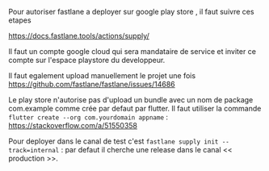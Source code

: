 Pour autoriser fastlane a deployer sur google play store , il faut suivre ces etapes

https://docs.fastlane.tools/actions/supply/

Il faut un compte google cloud qui sera mandataire de service et inviter ce compte 
sur l'espace playstore du developpeur.

Il faut egalement upload manuellement le projet une fois 
https://github.com/fastlane/fastlane/issues/14686

Le play store n'autorise pas d'upload un bundle avec un nom de package com.example 
comme crée par defaut par flutter. 
Il faut utiliser la commande `flutter create --org com.yourdomain appname` 
: https://stackoverflow.com/a/51550358

Pour deployer dans le canal de test c'est `fastlane supply init --track=internal` : par
defaut il cherche une release dans le canal << production >>.
